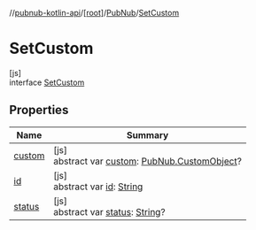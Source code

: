 //[pubnub-kotlin-api](../../../../index.md)/[[root]](../../index.md)/[PubNub](../index.md)/[SetCustom](index.md)

# SetCustom

[js]\
interface [SetCustom](index.md)

## Properties

| Name | Summary |
|---|---|
| [custom](custom.md) | [js]<br>abstract var [custom](custom.md): [PubNub.CustomObject](../-custom-object/index.md)? |
| [id](id.md) | [js]<br>abstract var [id](id.md): [String](https://kotlinlang.org/api/latest/jvm/stdlib/kotlin/-string/index.html) |
| [status](status.md) | [js]<br>abstract var [status](status.md): [String](https://kotlinlang.org/api/latest/jvm/stdlib/kotlin/-string/index.html)? |
